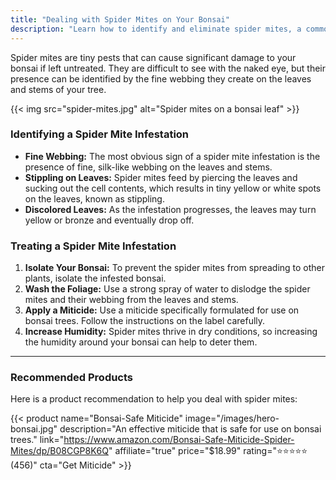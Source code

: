 ```yaml
---
title: "Dealing with Spider Mites on Your Bonsai"
description: "Learn how to identify and eliminate spider mites, a common pest that can damage your bonsai tree."
---
```


Spider mites are tiny pests that can cause significant damage to your bonsai if left untreated. They are difficult to see with the naked eye, but their presence can be identified by the fine webbing they create on the leaves and stems of your tree.

{{< img src="spider-mites.jpg" alt="Spider mites on a bonsai leaf" >}}

### Identifying a Spider Mite Infestation

*   **Fine Webbing:** The most obvious sign of a spider mite infestation is the presence of fine, silk-like webbing on the leaves and stems.
*   **Stippling on Leaves:** Spider mites feed by piercing the leaves and sucking out the cell contents, which results in tiny yellow or white spots on the leaves, known as stippling.
*   **Discolored Leaves:** As the infestation progresses, the leaves may turn yellow or bronze and eventually drop off.

### Treating a Spider Mite Infestation

1.  **Isolate Your Bonsai:** To prevent the spider mites from spreading to other plants, isolate the infested bonsai.
2.  **Wash the Foliage:** Use a strong spray of water to dislodge the spider mites and their webbing from the leaves and stems.
3.  **Apply a Miticide:** Use a miticide specifically formulated for use on bonsai trees. Follow the instructions on the label carefully.
4.  **Increase Humidity:** Spider mites thrive in dry conditions, so increasing the humidity around your bonsai can help to deter them.

---

### Recommended Products

Here is a product recommendation to help you deal with spider mites:

{{< product name="Bonsai-Safe Miticide" image="/images/hero-bonsai.jpg" description="An effective miticide that is safe for use on bonsai trees." link="https://www.amazon.com/Bonsai-Safe-Miticide-Spider-Mites/dp/B08CGP8K6Q" affiliate="true" price="$18.99" rating="⭐⭐⭐⭐⭐ (456)" cta="Get Miticide" >}}
